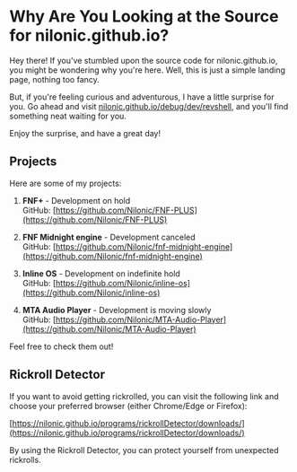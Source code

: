 # Why Are You Looking at the Source for nilonic.github.io?

Hey there! If you've stumbled upon the source code for nilonic.github.io, you might be wondering why you're here. Well, this is just a simple landing page, nothing too fancy.

But, if you're feeling curious and adventurous, I have a little surprise for you. Go ahead and visit [nilonic.github.io/debug/dev/revshell](https://nilonic.github.io/debug/dev/revshell), and you'll find something neat waiting for you.

Enjoy the surprise, and have a great day!

## Projects

Here are some of my projects:

1. **FNF+** - Development on hold<br>
   GitHub: [https://github.com/Nilonic/FNF-PLUS](https://github.com/Nilonic/FNF-PLUS)

2. **FNF Midnight engine** - Development canceled<br>
   GitHub: [https://github.com/Nilonic/fnf-midnight-engine](https://github.com/Nilonic/fnf-midnight-engine)

3. **Inline OS** - Development on indefinite hold<br>
   GitHub: [https://github.com/Nilonic/inline-os](https://github.com/Nilonic/inline-os)

4. **MTA Audio Player** - Development is moving slowly<br>
   GitHub: [https://github.com/Nilonic/MTA-Audio-Player](https://github.com/Nilonic/MTA-Audio-Player)

Feel free to check them out!

## Rickroll Detector

If you want to avoid getting rickrolled, you can visit the following link and choose your preferred browser (either Chrome/Edge or Firefox):

[https://nilonic.github.io/programs/rickrollDetector/downloads/](https://nilonic.github.io/programs/rickrollDetector/downloads/)

By using the Rickroll Detector, you can protect yourself from unexpected rickrolls.
